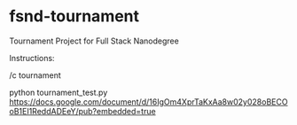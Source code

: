 # fsnd-tournament


Tournament Project for Full Stack Nanodegree

Instructions:

/c tournament

python tournament_test.py
https://docs.google.com/document/d/16IgOm4XprTaKxAa8w02y028oBECOoB1EI1ReddADEeY/pub?embedded=true
